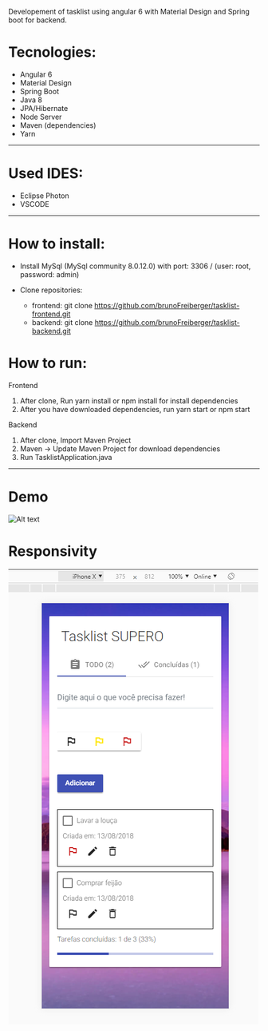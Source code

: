 Developement of tasklist using angular 6 with Material Design and Spring boot for backend.

# Tecnologies:
- Angular 6
- Material Design
- Spring Boot
- Java 8
- JPA/Hibernate
- Node Server
- Maven (dependencies)
- Yarn

------

# Used IDES:
- Eclipse Photon
- VSCODE

------

# How to install:

- Install MySql (MySql community 8.0.12.0) with port: 3306 / (user: root, password: admin)

- Clone repositories:

	- frontend: git clone https://github.com/brunoFreiberger/tasklist-frontend.git
	- backend: git clone https://github.com/brunoFreiberger/tasklist-backend.git

# How to run:

Frontend
1. After clone, Run yarn install or npm install for install dependencies
2. After you have downloaded dependencies, run yarn start or npm start

Backend
1. After clone, Import Maven Project
2. Maven -> Update Maven Project for download dependencies
3. Run TasklistApplication.java

------

# Demo
![Alt text](https://github.com/brunoFreiberger/tasklist-backend/blob/master/demo/tasklist-working.gif)

# Responsivity
![Alt text](https://github.com/brunoFreiberger/tasklist-backend/blob/master/demo/tasklist-responsive.PNG)
